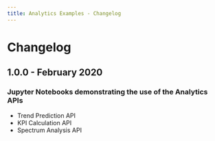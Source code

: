 ```yaml
---
title: Analytics Examples - Changelog
---
```


# Changelog

## 1.0.0 - February 2020

### Jupyter Notebooks demonstrating the use of the Analytics APIs

- Trend Prediction API
- KPI Calculation API
- Spectrum Analysis API
